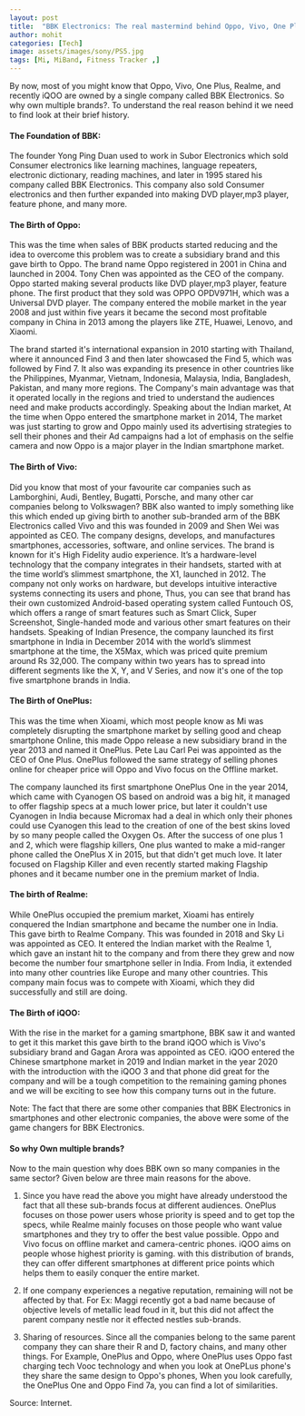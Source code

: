 ```yaml
---
layout: post
title:  "BBK Electronics: The real mastermind behind Oppo, Vivo, One Plus, Realme and iQOO"
author: mohit
categories: [Tech]
image: assets/images/sony/PS5.jpg
tags: [Mi, MiBand, Fitness Tracker ,]
---
```

By now, most of you might know that Oppo, Vivo, One Plus, Realme, and recently iQOO are owned by a single company called BBK Electronics. So why own multiple brands?. To understand the real reason behind it we need to find look at their brief history.

#### The Foundation of BBK:

The founder Yong Ping Duan used to work in Subor Electronics which sold Consumer electronics like learning machines, language repeaters, electronic dictionary, reading machines, and later in 1995 stared his company called BBK Electronics. This company also sold Consumer electronics and then further expanded into making DVD player,mp3 player, feature phone, and many more.
#### The Birth of Oppo:

This was the time when sales of BBK products started reducing and the idea to overcome this problem was to create a subsidiary brand and this gave birth to Oppo. The brand name Oppo registered in 2001 in China and launched in 2004. Tony Chen was appointed as the CEO of the company. Oppo started making several products like DVD player,mp3 player, feature phone. The first product that they sold was OPPO OPDV971H, which was a Universal DVD player. The company entered the mobile market in the year 2008 and just within five years it became the second most profitable company in China in 2013 among the players like ZTE, Huawei, Lenovo, and Xiaomi.

The brand started it's international expansion in 2010 starting with Thailand, where it announced Find 3 and then later showcased the Find 5, which was followed by Find 7. It also was expanding its presence in other countries like the Philippines, Myanmar, Vietnam, Indonesia, Malaysia, India, Bangladesh, Pakistan, and many more regions. The Company's main advantage was that it operated locally in the regions and tried to understand the audiences need and make products accordingly. Speaking about the Indian market, At the time when Oppo entered the smartphone market in 2014, The market was just starting to grow and Oppo mainly used its advertising strategies to sell their phones and their Ad campaigns had a lot of emphasis on the selfie camera and now Oppo is a major player in the Indian smartphone market.  

#### The Birth of Vivo:

Did you know that most of your favourite car companies such as Lamborghini, Audi, Bentley, Bugatti, Porsche, and many other car companies belong to Volkswagen? BBK also wanted to imply something like this which ended up giving birth to another sub-branded arm of the BBK Electronics called Vivo and this was founded in 2009 and Shen Wei was appointed as CEO. The company designs, develops, and manufactures smartphones, accessories, software, and online services. The brand is known for it's High Fidelity audio experience. It’s a hardware-level technology that the company integrates in their handsets, started with at the time world’s slimmest smartphone, the X1, launched in 2012. The company not only works on hardware, but develops intuitive interactive systems connecting its users and phone, Thus, you can see that brand has their own customized Android-based operating system called Funtouch OS, which offers a range of smart features such as Smart Click, Super Screenshot, Single-handed mode and various other smart features on their handsets. Speaking of Indian Presence, the company launched its first smartphone in India in December 2014 with the world’s slimmest smartphone at the time, the X5Max, which was priced quite premium around Rs 32,000. The company within two years has to spread into different segments like the X, Y, and V Series, and now it's one of the top five smartphone brands in India.

#### The Birth of OnePlus:

This was the time when Xioami, which most people know as Mi was completely disrupting the smartphone market by selling good and cheap smartphone Online, this made Oppo release a new subsidiary brand in the year 2013 and named it OnePlus. Pete Lau Carl Pei was appointed as the CEO of One Plus. OnePlus followed the same strategy of selling phones online for cheaper price will Oppo and Vivo focus on the Offline market. 

The company launched its first smartphone OnePlus One in the year 2014, which came with Cyanogen OS based on android was a big hit, it managed to offer flagship specs at a much lower price, but later it couldn't use Cyanogen in India because Micromax had a deal in which only their phones could use Cyanogen this lead to the creation of one of the best skins loved by so many people called the Oxygen Os. After the success of one plus 1 and 2, which were flagship killers, One plus wanted to make a mid-ranger phone called the OnePlus X in 2015, but that didn't get much love. It later focused on Flagship Killer and even recently started making Flagship phones and it became number one in the premium market of India.

#### The birth of Realme:

While OnePlus occupied the premium market, Xioami has entirely conquered the Indian smartphone and became the number one in India. This gave birth to Realme Company. This was founded in 2018 and Sky Li was appointed as CEO. It entered the Indian market with the Realme 1, which gave an instant hit to the company and from there they grew and now become the number four smartphone seller in India. From India, it extended into many other countries like Europe and many other countries. This company main focus was to compete with Xioami, which they did successfully and still are doing.

#### The Birth of iQOO:

With the rise in the market for a gaming smartphone, BBK saw it and wanted to get it this market this gave birth to the brand iQOO which is Vivo's subsidiary brand and Gagan Arora was appointed as CEO. iQOO entered the Chinese smartphone market in 2019 and Indian market in the year 2020 with the introduction with the iQOO 3 and that phone did great for the company and will be a tough competition to the remaining gaming phones and we will be exciting to see how this company turns out in the future.

Note: The fact that there are some other companies that BBK Electronics in smartphones and other electronic companies, the above were some of the game changers for BBK Electronics.

#### So why Own multiple brands?

Now to the main question why does BBK own so many companies in the same sector? Given below are three main reasons for the above.

1. Since you have read the above you might have already understood the fact that all these sub-brands focus at different audiences. OnePlus focuses on those power users whose priority is speed and to get top the specs, while Realme mainly focuses on those people who want value smartphones and they try to offer the best value possible. Oppo and Vivo focus on offline market and camera-centric phones. iQOO aims on people whose highest priority is gaming. with this distribution of brands, they can offer different smartphones at different price points which helps them to easily conquer the entire market.

2. If one company experiences a negative reputation, remaining will not be affected by that.
For Ex: Maggi recently got a bad name because of objective levels of metallic lead foud in it, but this did not affect the parent company nestle nor it effected nestles sub-brands.

3. Sharing of resources. Since all the companies belong to the same parent company they can share their R and D, factory chains, and many other things. 
For Example, OnePlus and Oppo, where OnePlus uses Oppo fast charging tech Vooc technology and when you look at OnePLus phone's they share the same design to Oppo's phones, When you look carefully, the OnePlus One and Oppo Find 7a, you can find a lot of similarities. 

Source: Internet.
